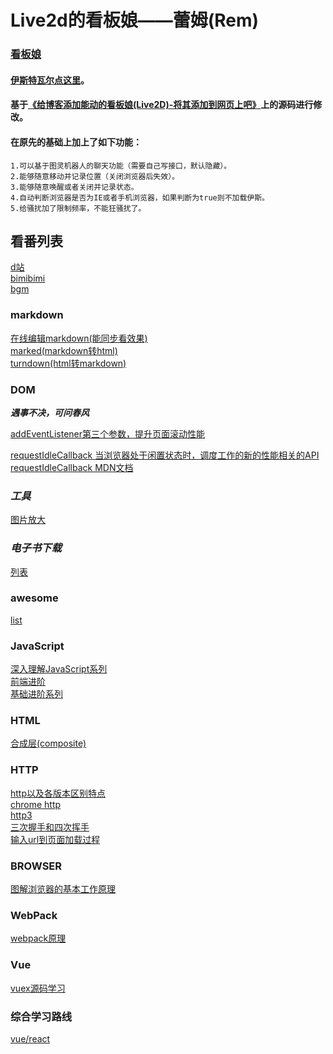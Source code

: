 # Live2d的看板娘——蕾姆(Rem) 
### [看板娘](https://btea.github.io/live/)
#### [伊斯特瓦尔点这里](https://www.wikimoe.com/?post=76)。
#### 基于[《给博客添加能动的看板娘(Live2D)-将其添加到网页上吧》](https://imjad.cn/archives/lab/add-dynamic-poster-girl-with-live2d-to-your-blog-02)上的源码进行修改。
#### 在原先的基础上加上了如下功能：

	1.可以基于图灵机器人的聊天功能（需要自己写接口，默认隐藏）。
	2.能够随意移动并记录位置（关闭浏览器后失效）。
	3.能够随意唤醒或者关闭并记录状态。
	4.自动判断浏览器是否为IE或者手机浏览器，如果判断为true则不加载伊斯。
	5.给骚扰加了限制频率，不能狂骚扰了。

## 看番列表
[d站](https://www.5dm.tv/timeline)  
[bimibimi](http://www.bimibimi.tv/)  
[bgm](https://bgm.tv)


### markdown
[在线编辑markdown(能同步看效果)](https://www.mdeditor.com/)  
[marked(markdown转html)](https://github.com/markedjs/marked)  
[turndown(html转markdown)](https://github.com/domchristie/turndown)

### __DOM__
___遇事不决，可问春风___

[addEventListener第三个参数，提升页面滚动性能](https://github.com/justjavac/the-front-end-knowledge-you-may-not-know/blob/master/archives/006-web-scrolling-performance-optimization-passive-event-listeners.md)  

[requestIdleCallback 当浏览器处于闲置状态时，调度工作的新的性能相关的API](https://github.com/justjavac/the-front-end-knowledge-you-may-not-know/issues/9)  
[requestIdleCallback MDN文档](https://developer.mozilla.org/zh-CN/docs/Web/API/Window/requestIdleCallback)

### ___工具___
[图片放大](https://bigjpg.com/zh)

### ___电子书下载___
[列表](https://epubw.com/)

### awesome
[list](https://www.vipbic.com/rank.html)

### __JavaScript__  
[深入理解JavaScript系列](https://www.cnblogs.com/TomXu/archive/2011/12/15/2288411.html)   
[前端进阶](https://muyiy.cn/question/js/41.html)   
[基础进阶系列](https://yangbo5207.github.io/wutongluo/ji-chu-jin-jie-xi-lie/shi-si-3001-es6-chang-yong-zhi-shi-he-ji.html)
### __HTML__  
[合成层(composite)](http://jartto.wang/2017/09/29/expand-on-performance-composite/)    
### __HTTP__  
[http以及各版本区别特点](https://www.zhihu.com/question/20391668/answer/915889286)    
[chrome http](https://zhuanlan.zhihu.com/p/33846206)  
[http3](https://zhuanlan.zhihu.com/p/58668946)  
[三次握手和四次挥手](https://zhuanlan.zhihu.com/p/86426969)   
[输入url到页面加载过程](https://zhuanlan.zhihu.com/p/34453198)   
### __BROWSER__
[图解浏览器的基本工作原理](https://zhuanlan.zhihu.com/p/47407398)    
### __WebPack__  
[webpack原理](https://segmentfault.com/a/1190000015088834?utm_source=tag-newest)  
### __Vue__  
[vuex源码学习](https://mp.weixin.qq.com/s?__biz=MzA4Nzg0MDM5Nw==&mid=2247484399&amp;idx=1&amp;sn=70494ab90a38666c41c3a024097c162e&source=41#wechat_redirect)
### __综合学习路线__  
[vue/react](https://zhuanlan.zhihu.com/p/119283701)  
